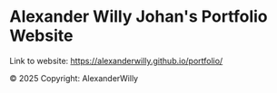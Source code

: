 # Alexander Willy Johan's Portfolio Website

Link to website: <a href="https://alexanderwilly.github.io/portfolio/">https://alexanderwilly.github.io/portfolio/</a>

&copy; 2025 Copyright: AlexanderWilly
